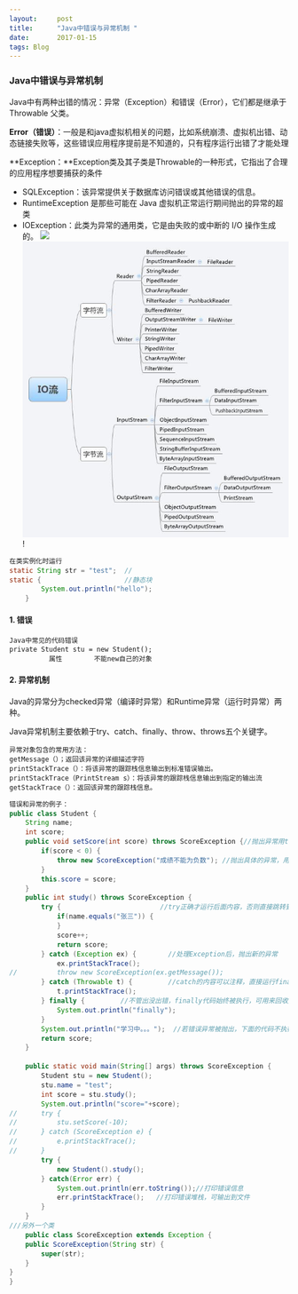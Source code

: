 ```yaml
---
layout:     post
title:      "Java中错误与异常机制 "
date:       2017-01-15 
tags: Blog
---
```

### **Java中错误与异常机制**

​        Java中有两种出错的情况：异常（Exception）和错误（Error），它们都是继承于Throwable 父类。

​         **Error（错误）**：一般是和java虚拟机相关的问题，比如系统崩溃、虚拟机出错、动态链接失败等，这些错误应用程序提前是不知道的，只有程序运行出错了才能处理

​         **Exception：**Exception类及其子类是Throwable的一种形式，它指出了合理的应用程序想要捕获的条件

-    SQLException：该异常提供关于数据库访问错误或其他错误的信息。
-    RuntimeException 是那些可能在 Java 虚拟机正常运行期间抛出的异常的超类
-    IOException：此类为异常的通用类，它是由失败的或中断的 I/O 操作生成的。
     ![](.\_posts\Blog\Java\iostream1.png)
	 ![](./_posts/Blog/Java/iostream1.png)
!    [](D:\Blog\github.io\lukkyy.github.io\_posts\Blog\Java\iostream.png)

```java
在类实例化时运行	
static String str = "test";  //
static {                     //静态块
		System.out.println("hello");
	}	
```

#### 1. 错误

```
Java中常见的代码错误
private Student stu = new Student();
          属性        不能new自己的对象 
```



#### **2. 异常机制**

Java的异常分为checked异常（编译时异常）和Runtime异常（运行时异常）两种。

Java异常机制主要依赖于try、catch、finally、throw、throws五个关键字。

```
异常对象包含的常用方法：
getMessage（）；返回该异常的详细描述字符
printStackTrace（）：将该异常的跟踪栈信息输出到标准错误输出。
printStackTrace（PrintStream s）：将该异常的跟踪栈信息输出到指定的输出流
getStackTrace（）：返回该异常的跟踪栈信息。
```



```java
错误和异常的例子：
public class Student {
	String name;
	int score;
	public void setScore(int score) throws ScoreException {//抛出异常用throws
		if(score < 0) {	
			throw new ScoreException("成绩不能为负数"); //抛出具体的异常，用throw
		}
		this.score = score;
	}
	public int study() throws ScoreException {
		try {                         //try正确才运行后面内容，否则直接跳转到catch里
			if(name.equals("张三")) {
			}
			score++;
			return score;
		} catch (Exception ex) {        //处理Exception后，抛出新的异常
			ex.printStackTrace(); 
//			throw new ScoreException(ex.getMessage());
		} catch (Throwable t) {         //catch的内容可以注释，直接运行finally
			t.printStackTrace();
		} finally {         //不管出没出错，finally代码始终被执行，可用来回收资源
			System.out.println("finally");
		}
		System.out.println("学习中。。。");  //若错误异常被抛出，下面的代码不执行
		return score;
	}

	public static void main(String[] args) throws ScoreException {
		Student stu = new Student();
		stu.name = "test";
		int score = stu.study();
		System.out.println("score="+score);
//		try {
//			stu.setScore(-10);
//		} catch (ScoreException e) {	
//			e.printStackTrace();
//		}
		try {
			new Student().study();
		} catch(Error err) {
			System.out.println(err.toString());//打印错误信息
       		err.printStackTrace();   //打印错误堆栈，可输出到文件
		}
	}
///另外一个类    
    public class ScoreException extends Exception {
	public ScoreException(String str) {
		super(str);
	}
}
}

```

